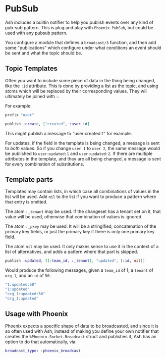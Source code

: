 # PubSub

Ash includes a builtin notifier to help you publish events over any kind of pub-sub pattern. This is plug and play with `Phoenix.PubSub`, but could be used with any pubsub pattern. 

You configure a module that defines a `broadcast/3` function, and then add some "publications" which configure under what conditions an event should be sent and what the topic should be.

## Topic Templates

Often you want to include some piece of data in the thing being changed, like the `:id` attribute. This is done by providing a list as the topic, and using atoms which will be replaced by their corresponding values. They will ultimately be joined with `:`.

For example:

```elixir
prefix "user"

publish :create, ["created", :user_id]
```

This might publish a message to "user:created:1" for example.

For updates, if the field in the template is being changed, a message is sent
to *both* values. So if you change `user 1` to `user 2`, the same message would
be published to `user:updated:1` and `user:updated:2`. If there are multiple
attributes in the template, and they are all being changed, a message is sent for
every combination of substitutions.

## Template parts

Templates may contain lists, in which case all combinations of values in the list will be used. Add
`nil` to the list if you want to produce a pattern where that entry is omitted.

The atom `:_tenant` may be used. If the changeset has a tenant set on it, that
value will be used, otherwise that combination of values is ignored.

The atom `:_pkey` may be used. It will be a stringified, concatenation of the primary key fields,
or just the primary key if there is only one primary key field.

The atom `nil` may be used. It only makes sense to use it in the context of a list of alternatives,
and adds a pattern where that part is skipped.

```elixir
publish :updated, [[:team_id, :_tenant], "updated", [:id, nil]]
```

Would produce the following messages, given a `team_id` of 1, a `tenant` of `org_1`, and an `id` of `50`:

```elixir
"1:updated:50"
"1:updated"
"org_1:updated:50"
"org_1:updated"
```

## Usage with Phoenix

Phoenix expects a specific shape of data to be broadcasted, and since it is so often used with Ash, instead of making you define your own notifier that creates the `%Phoenix.Socket.Broadcast` struct and publishes it, Ash has an option to do that automatically, via

```elixir
broadcast_type: :phoenix_broadcast
```